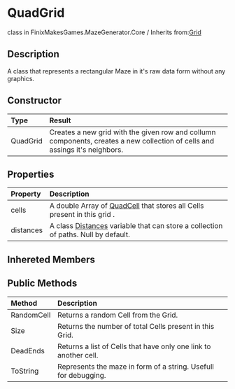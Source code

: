 # QuadGrid
class in FinixMakesGames.MazeGenerator.Core / Inherits from:[Grid](./grid.md)

## Description
A class that represents a rectangular Maze in it's raw data form without any graphics.

## Constructor
| Type     | Result                                                                                                                     |
| :------- | :------------------------------------------------------------------------------------------------------------------------- |
| QuadGrid | Creates a new grid with the given row and collumn components, creates a new collection of cells and assings it's neighbors. |

## Properties
| Property  | Description                                                                                         |
| :-------- | :-------------------------------------------------------------------------------------------------- |
| cells     | A double Array of [QuadCell](./quad_cell.md) that stores all Cells present in this grid   .         |
| distances | A class [Distances](./distances.md) variable that can store a collection of paths. Null by default. |

## Inhereted Members
## Public Methods
| Method     | Description                                                      |
| :--------- | :--------------------------------------------------------------- |
| RandomCell | Returns a random Cell from the Grid.                             |
| Size       | Returns the number of total Cells present in this Grid.          |
| DeadEnds   | Returns a list of Cells that have only one link to another cell. |
| ToString   | Represents the maze in form of a string. Usefull for debugging.  |